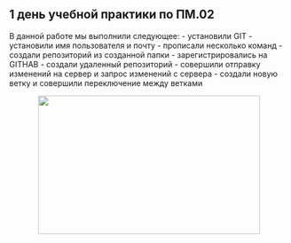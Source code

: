 <h2>1 день учебной практики по ПМ.02</h2>
В данной работе мы выполнили следующее:
- установили GIT
- установили имя пользователя и почту
- прописали несколько команд
- создали репозиторий из созданной папки
- зарегистрировались на GITHAB
- создали удаленный репозиторий
- совершили отправку изменений на сервер и запрос изменений с сервера
- создали новую ветку и совершили переключение между ветками
<p align="center">
  <img width="400" height="250" src="https://avatars.mds.yandex.net/i?id=fe5f561fc4e590f228d3e15474b4608c_l-17806471-images-thumbs&n=13">
</p>
